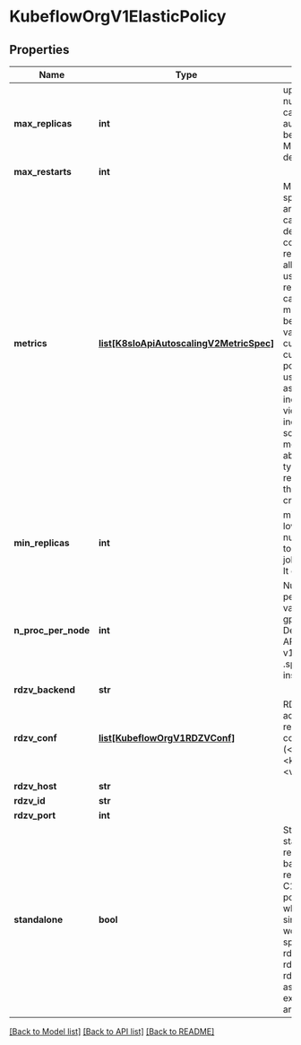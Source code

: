 # KubeflowOrgV1ElasticPolicy

## Properties
Name | Type | Description | Notes
------------ | ------------- | ------------- | -------------
**max_replicas** | **int** | upper limit for the number of pods that can be set by the autoscaler; cannot be smaller than MinReplicas, defaults to null. | [optional] 
**max_restarts** | **int** |  | [optional] 
**metrics** | [**list[K8sIoApiAutoscalingV2MetricSpec]**](K8sIoApiAutoscalingV2MetricSpec.md) | Metrics contains the specifications which are used to calculate the desired replica count (the maximum replica count across all metrics will be used).  The desired replica count is calculated with multiplying the ratio between the target value and the current value by the current number of pods. Ergo, metrics used must decrease as the pod count is increased, and vice-versa.  See the individual metric source types for more information about how each type of metric must respond. If not set, the HPA will not be created. | [optional] 
**min_replicas** | **int** | minReplicas is the lower limit for the number of replicas to which the training job can scale down.  It defaults to null. | [optional] 
**n_proc_per_node** | **int** | Number of workers per node; supported values: [auto, cpu, gpu, int]. Deprecated: This API is deprecated in v1.7+ Use .spec.nprocPerNode instead. | [optional] 
**rdzv_backend** | **str** |  | [optional] 
**rdzv_conf** | [**list[KubeflowOrgV1RDZVConf]**](KubeflowOrgV1RDZVConf.md) | RDZVConf contains additional rendezvous configuration (&lt;key1&gt;&#x3D;&lt;value1&gt;,&lt;key2&gt;&#x3D;&lt;value2&gt;,...). | [optional] 
**rdzv_host** | **str** |  | [optional] 
**rdzv_id** | **str** |  | [optional] 
**rdzv_port** | **int** |  | [optional] 
**standalone** | **bool** | Start a local standalone rendezvous backend that is represented by a C10d TCP store on port 29400. Useful when launching single-node, multi-worker job. If specified --rdzv_backend, --rdzv_endpoint, --rdzv_id are auto-assigned; any explicitly set values are ignored. | [optional] 

[[Back to Model list]](../README.md#documentation-for-models) [[Back to API list]](../README.md#documentation-for-api-endpoints) [[Back to README]](../README.md)


